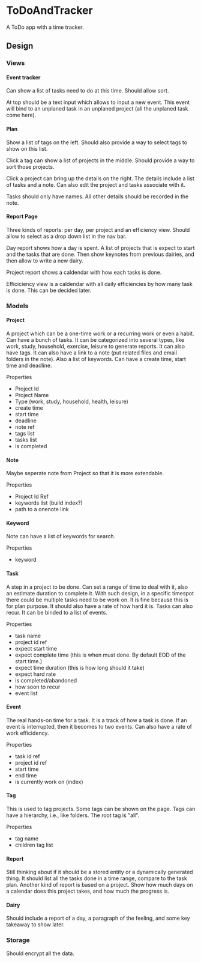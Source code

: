 # ToDoAndTracker

A ToDo app with a time tracker.

## Design

### Views

#### Event tracker

Can show a list of tasks need to do at this time. Should allow sort.

At top should be a text input which allows to input a new event. This event will bind to an unplaned task in an unplaned project (all the unplaned task come here).

#### Plan

Show a list of tags on the left. Should also provide a way to select tags to show on this list.

Click a tag can show a list of projects in the middle. Should provide a way to sort those projects.

Click a project can bring up the details on the right. The details include a list of tasks and a note. Can also edit the project and tasks associate with it.

Tasks should only have names. All other details should be recorded in the note.

#### Report Page

Three kinds of reports: per day, per project and an efficiency view. Should allow to select as a drop down list in the nav bar.

Day report shows how a day is spent. A list of projects that is expect to start and the tasks that are done. Then show keynotes from previous dairies, and then allow to write a new dairy.

Project report shows a caldendar with how each tasks is done.

Efficiciency view is a caldendar with all daily efficiencies by how many task is done. This can be decided later.

### Models

#### Project

A project which can be a one-time work or a recurring work or even a habit. Can have a bunch of tasks. It can be categorized into several types, like work, study, household, exercise, leisure to generate reports. It can also have tags. It can also have a link to a note (put related files and email folders in the note). Also a list of keywords. Can have a create time, start time and deadline.

Properties

- Project Id
- Project Name
- Type (work, study, household, health, leisure)
- create time
- start time
- deadline
- note ref
- tags list
- tasks list
- is completed

#### Note

Maybe seperate note from Project so that it is more extendable.

Properties

- Project Id Ref
- keywords list (build index?)
- path to a onenote link

#### Keyword

Note can have a list of keywords for search.

Properties

- keyword

#### Task

A step in a project to be done. Can set a range of time to deal with it, also an estimate duration to complete it. With such design, in a specific timespot there could be multiple tasks need to be work on. It is fine because this is for plan purpose. It should also have a rate of how hard it is. Tasks can also recur. It can be binded to a list of events.

Properties

- task name
- project id ref
- expect start time
- expect complete time (this is when must done. By default EOD of the start time.)
- expect time duration (this is how long should it take)
- expect hard rate
- is completed/abandoned
- how soon to recur
- event list

#### Event

The real hands-on time for a task. It is a track of how a task is done. If an event is interrupted, then it becomes to two events. Can also have a rate of work efficidency.

Properties

- task id ref
- project id ref
- start time
- end time
- is currently work on (index)

#### Tag

This is used to tag projects. Some tags can be shown on the page. Tags can have a hierarchy, i.e., like folders. The root tag is "all".

Properties

- tag name
- children tag list

#### Report

Still thinking about if it should be a stored entity or a dynamically generated thing. It should list all the tasks done in a time range, compare to the task plan. Another kind of report is based on a project. Show how much days on a calendar does this project takes, and how much the progress is.

#### Dairy

Should include a report of a day, a paragraph of the feeling, and some key takeaway to show later.

### Storage

Should encrypt all the data.
